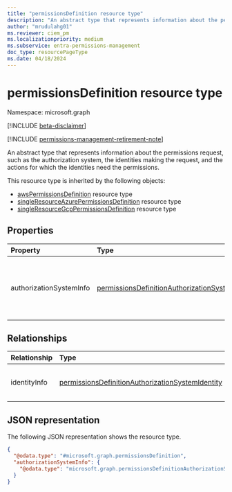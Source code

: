 ```yaml
---
title: "permissionsDefinition resource type"
description: "An abstract type that represents information about the permissions request, such as the authorization system, the identities making the request, and the actions that the identities need the permissions for."
author: "mrudulahg01"
ms.reviewer: ciem_pm
ms.localizationpriority: medium
ms.subservice: entra-permissions-management
doc_type: resourcePageType
ms.date: 04/18/2024
---
```


# permissionsDefinition resource type

Namespace: microsoft.graph

[!INCLUDE [beta-disclaimer](../../includes/beta-disclaimer.md)]

[!INCLUDE [permissions-management-retirement-note](../../includes/permissions-management-retirement-note.md)]

An abstract type that represents information about the permissions request, such as the authorization system, the identities making the request, and the actions for which the identities need the permissions.

This resource type is inherited by the following objects:

- [awsPermissionsDefinition](../resources/awspermissionsdefinition.md) resource type
- [singleResourceAzurePermissionsDefinition](../resources/singleresourceazurepermissionsdefinition.md) resource type
- [singleResourceGcpPermissionsDefinition](../resources/singleresourcegcppermissionsdefinition.md) resource type

## Properties
|Property|Type|Description|
|:---|:---|:---|
|authorizationSystemInfo|[permissionsDefinitionAuthorizationSystem](../resources/permissionsdefinitionauthorizationsystem.md)|Information relating to the authorization system and permissions assigned.|

## Relationships
|Relationship|Type|Description|
|:---|:---|:---|
|identityInfo|[permissionsDefinitionAuthorizationSystemIdentity](../resources/permissionsdefinitionauthorizationsystemidentity.md)|The identity receiving the actionInfo.|

## JSON representation
The following JSON representation shows the resource type.
<!-- {
  "blockType": "resource",
  "@odata.type": "microsoft.graph.permissionsDefinition"
}
-->
``` json
{
  "@odata.type": "#microsoft.graph.permissionsDefinition",
  "authorizationSystemInfo": {
    "@odata.type": "microsoft.graph.permissionsDefinitionAuthorizationSystem"
  }
}
```


